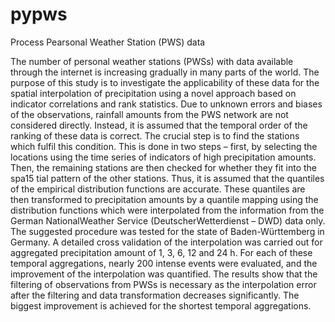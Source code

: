 # pypws
Process Pearsonal Weather Station (PWS) data

The number of personal weather stations
(PWSs) with data available through the internet is
increasing gradually in many parts of the world. The purpose
of this study is to investigate the applicability of these
data for the spatial interpolation of precipitation using a novel
approach based on indicator correlations and rank statistics.
Due to unknown errors and biases of the observations, rainfall
amounts from the PWS network are not considered directly.
Instead, it is assumed that the temporal order of the
ranking of these data is correct. The crucial step is to find the
stations which fulfil this condition. This is done in two steps
– first, by selecting the locations using the time series of indicators
of high precipitation amounts. Then, the remaining
stations are then checked for whether they fit into the spa15
tial pattern of the other stations. Thus, it is assumed that the
quantiles of the empirical distribution functions are accurate.
These quantiles are then transformed to precipitation
amounts by a quantile mapping using the distribution functions
which were interpolated from the information from the
German NationalWeather Service (DeutscherWetterdienst –
DWD) data only. The suggested procedure was tested for the
state of Baden-Württemberg in Germany. A detailed cross
validation of the interpolation was carried out for aggregated
precipitation amount of 1, 3, 6, 12 and 24 h. For each of these
temporal aggregations, nearly 200 intense events were evaluated,
and the improvement of the interpolation was quantified.
The results show that the filtering of observations from
PWSs is necessary as the interpolation error after the filtering
and data transformation decreases significantly. The biggest
improvement is achieved for the shortest temporal aggregations.
